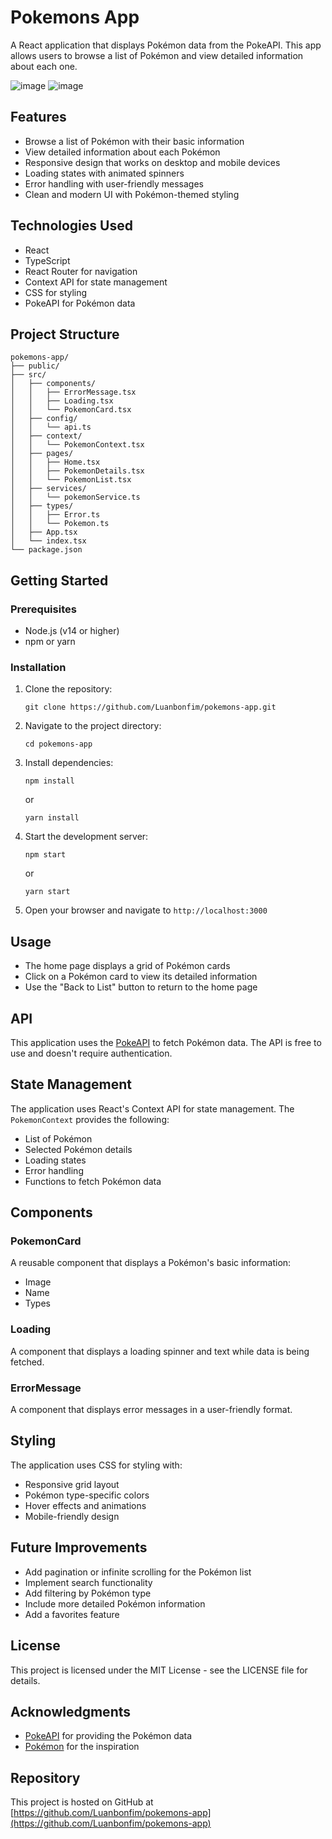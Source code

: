 # Pokemons App

A React application that displays Pokémon data from the PokeAPI. This app allows users to browse a list of Pokémon and view detailed information about each one.

![image](https://github.com/user-attachments/assets/20c21bd7-af95-4cbf-a283-a09d4723420a)
![image](https://github.com/user-attachments/assets/cdd86678-0271-49a4-a413-2f5298f200a8)

## Features

- Browse a list of Pokémon with their basic information
- View detailed information about each Pokémon
- Responsive design that works on desktop and mobile devices
- Loading states with animated spinners
- Error handling with user-friendly messages
- Clean and modern UI with Pokémon-themed styling

## Technologies Used

- React
- TypeScript
- React Router for navigation
- Context API for state management
- CSS for styling
- PokeAPI for Pokémon data

## Project Structure

```
pokemons-app/
├── public/
├── src/
│   ├── components/
│   │   ├── ErrorMessage.tsx
│   │   ├── Loading.tsx
│   │   └── PokemonCard.tsx
│   ├── config/
│   │   └── api.ts
│   ├── context/
│   │   └── PokemonContext.tsx
│   ├── pages/
│   │   ├── Home.tsx
│   │   ├── PokemonDetails.tsx
│   │   └── PokemonList.tsx
│   ├── services/
│   │   └── pokemonService.ts
│   ├── types/
│   │   ├── Error.ts
│   │   └── Pokemon.ts
│   ├── App.tsx
│   └── index.tsx
└── package.json
```

## Getting Started

### Prerequisites

- Node.js (v14 or higher)
- npm or yarn

### Installation

1. Clone the repository:
   ```
   git clone https://github.com/Luanbonfim/pokemons-app.git
   ```

2. Navigate to the project directory:
   ```
   cd pokemons-app
   ```

3. Install dependencies:
   ```
   npm install
   ```
   or
   ```
   yarn install
   ```

4. Start the development server:
   ```
   npm start
   ```
   or
   ```
   yarn start
   ```

5. Open your browser and navigate to `http://localhost:3000`

## Usage

- The home page displays a grid of Pokémon cards
- Click on a Pokémon card to view its detailed information
- Use the "Back to List" button to return to the home page

## API

This application uses the [PokeAPI](https://pokeapi.co/) to fetch Pokémon data. The API is free to use and doesn't require authentication.

## State Management

The application uses React's Context API for state management. The `PokemonContext` provides the following:

- List of Pokémon
- Selected Pokémon details
- Loading states
- Error handling
- Functions to fetch Pokémon data

## Components

### PokemonCard

A reusable component that displays a Pokémon's basic information:
- Image
- Name
- Types

### Loading

A component that displays a loading spinner and text while data is being fetched.

### ErrorMessage

A component that displays error messages in a user-friendly format.

## Styling

The application uses CSS for styling with:
- Responsive grid layout
- Pokémon type-specific colors
- Hover effects and animations
- Mobile-friendly design

## Future Improvements

- Add pagination or infinite scrolling for the Pokémon list
- Implement search functionality
- Add filtering by Pokémon type
- Include more detailed Pokémon information
- Add a favorites feature

## License

This project is licensed under the MIT License - see the LICENSE file for details.

## Acknowledgments

- [PokeAPI](https://pokeapi.co/) for providing the Pokémon data
- [Pokémon](https://www.pokemon.com/) for the inspiration

## Repository

This project is hosted on GitHub at [https://github.com/Luanbonfim/pokemons-app](https://github.com/Luanbonfim/pokemons-app)
